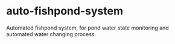 # auto-fishpond-system
Automated fishpond system, for pond water state monitoring and automated water changing process.
